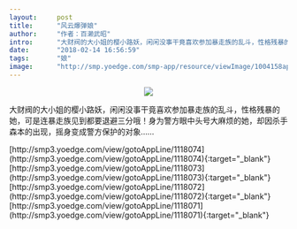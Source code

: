 ```yaml
---
layout:     post
title:      "风云爆弹娘"
author:     "作者：百濑武昭"
intro:      "大财阀的大小姐的樱小路妖，闲闲没事干竟喜欢参加暴走族的乱斗，性格残暴的她，可是连暴走族见到都要退避三分哦！身为警方眼中头号大麻烦的她，却因杀手森本的出现，摇身变成警方保护的对象……"
date:       "2018-02-14 16:56:59"
tags:       "娘"
image:      "http://smp.yoedge.com/smp-app/resource/viewImage/1004158appline.png"
---
```

<div style="text-align: center">
<p><img src="http://smp.yoedge.com/smp-app/resource/viewImage/1004158appline.png"/></p>
</div>
<p class="post-meta">
<span>大财阀的大小姐的樱小路妖，闲闲没事干竟喜欢参加暴走族的乱斗，性格残暴的她，可是连暴走族见到都要退避三分哦！身为警方眼中头号大麻烦的她，却因杀手森本的出现，摇身变成警方保护的对象……</span>
</p>
[http://smp3.yoedge.com/view/gotoAppLine/1118074](http://smp3.yoedge.com/view/gotoAppLine/1118074){:target="_blank"}
[http://smp3.yoedge.com/view/gotoAppLine/1118073](http://smp3.yoedge.com/view/gotoAppLine/1118073){:target="_blank"}
[http://smp3.yoedge.com/view/gotoAppLine/1118072](http://smp3.yoedge.com/view/gotoAppLine/1118072){:target="_blank"}
[http://smp3.yoedge.com/view/gotoAppLine/1118071](http://smp3.yoedge.com/view/gotoAppLine/1118071){:target="_blank"}


